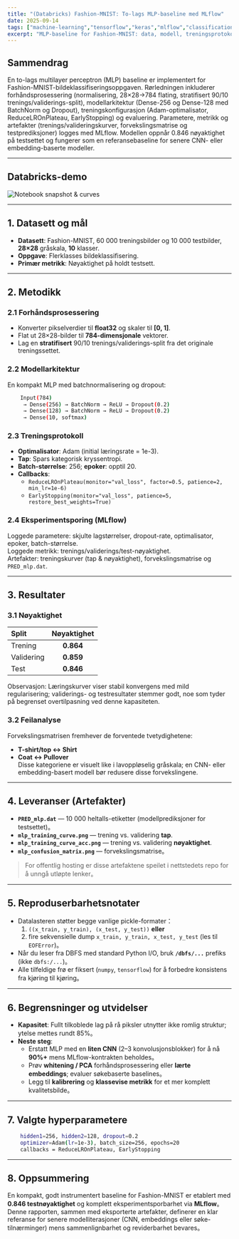```yaml
---
title: "(Databricks) Fashion-MNIST: To-lags MLP-baseline med MLflow"
date: 2025-09-14
tags: ["machine-learning","tensorflow","keras","mlflow","classification","mnist"]
excerpt: "MLP-baseline for Fashion-MNIST: data, modell, treningsprotokoll, metrikk, feilanalyse og leveranser."
---
```


## Sammendrag
En to-lags multilayer perceptron (MLP) baseline er implementert for Fashion-MNIST-bildeklassifiseringsoppgaven. Rørledningen inkluderer forhåndsprosessering (normalisering, 28×28→784 flating, stratifisert 90/10 trenings/validerings-split), modellarkitektur (Dense-256 og Dense-128 med BatchNorm og Dropout), treningskonfigurasjon (Adam-optimalisator, ReduceLROnPlateau, EarlyStopping) og evaluering. Parametere, metrikk og artefakter (trenings/valideringskurver, forvekslingsmatrise og testprediksjoner) logges med MLflow. Modellen oppnår 0.846 nøyaktighet på testsettet og fungerer som en referansebaseline for senere CNN- eller embedding-baserte modeller.

---

## Databricks-demo

![Notebook snapshot & curves](/images/projects/project4/1.png)

---

## 1. Datasett og mål
- **Datasett**: Fashion-MNIST, 60 000 treningsbilder og 10 000 testbilder, **28×28** gråskala, **10** klasser.  
- **Oppgave**: Flerklasses bildeklassifisering.  
- **Primær metrikk**: Nøyaktighet på holdt testsett.

---

## 2. Metodikk

### 2.1 Forhåndsprosessering
- Konverter pikselverdier til **float32** og skaler til **[0, 1]**.  
- Flat ut 28×28-bilder til **784-dimensjonale** vektorer.  
- Lag en **stratifisert** 90/10 trenings/validerings-split fra det originale treningssettet.

### 2.2 Modellarkitektur
En kompakt MLP med batchnormalisering og dropout:
```bash   
    Input(784)
     → Dense(256) → BatchNorm → ReLU → Dropout(0.2)
     → Dense(128) → BatchNorm → ReLU → Dropout(0.2)
     → Dense(10, softmax)
```

### 2.3 Treningsprotokoll
- **Optimalisator**: Adam (initial læringsrate = 1e-3).  
- **Tap**: Spars kategorisk kryssentropi.  
- **Batch-størrelse**: 256; **epoker**: opptil 20.  
- **Callbacks**:  
    - `ReduceLROnPlateau(monitor="val_loss", factor=0.5, patience=2, min_lr=1e-6)`  
    - `EarlyStopping(monitor="val_loss", patience=5, restore_best_weights=True)`

### 2.4 Eksperimentsporing (MLflow)
Loggede parametere: skjulte lagstørrelser, dropout-rate, optimalisator, epoker, batch-størrelse.  
Loggede metrikk: trenings/validerings/test-nøyaktighet.  
Artefakter: treningskurver (tap & nøyaktighet), forvekslingsmatrise og `PRED_mlp.dat`.

---

## 3. Resultater

### 3.1 Nøyaktighet
| Split | Nøyaktighet |
|:--|:--:|
| Trening | **0.864** |
| Validering | **0.859** |
| Test | **0.846** |

Observasjon: Læringskurver viser stabil konvergens med mild regularisering; validerings- og testresultater stemmer godt, noe som tyder på begrenset overtilpasning ved denne kapasiteten.

### 3.2 Feilanalyse
Forvekslingsmatrisen fremhever de forventede tvetydighetene:
- **T-shirt/top ↔ Shirt**
- **Coat ↔ Pullover**  
Disse kategoriene er visuelt like i lavoppløselig gråskala; en CNN- eller embedding-basert modell bør redusere disse forvekslingene.

---

## 4. Leveranser (Artefakter)
- **`PRED_mlp.dat`** — 10 000 heltalls-etiketter (modellprediksjoner for testsettet)。  
- **`mlp_training_curve.png`** — trening vs. validering **tap**.  
- **`mlp_training_curve_acc.png`** — trening vs. validering **nøyaktighet**.  
- **`mlp_confusion_matrix.png`** — forvekslingsmatrise。  

> For offentlig hosting er disse artefaktene speilet i nettstedets repo for å unngå utløpte lenker。

---

## 5. Reproduserbarhetsnotater
- Datalasteren støtter begge vanlige pickle-formater：  
  1) `((x_train, y_train), (x_test, y_test))` **eller**  
  2) fire sekvensielle dump `x_train, y_train, x_test, y_test` (les til `EOFError`)。  
- Når du leser fra DBFS med standard Python I/O, bruk **`/dbfs/...`** prefiks (ikke `dbfs:/...`)。  
- Alle tilfeldige frø er fiksert (`numpy`, `tensorflow`) for å forbedre konsistens fra kjøring til kjøring。

---

## 6. Begrensninger og utvidelser
- **Kapasitet**: Fullt tilkoblede lag på rå piksler utnytter ikke romlig struktur; ytelse mettes rundt 85%。  
- **Neste steg**:  
  - Erstatt MLP med en **liten CNN** (2–3 konvolusjonsblokker) for å nå **90%+** mens MLflow-kontrakten beholdes。  
  - Prøv **whitening / PCA** forhåndsprosessering eller **lærte embeddings**; evaluer søkebaserte baselines。  
  - Legg til **kalibrering** og **klassevise metrikk** for et mer komplett kvalitetsbilde。

---

## 7. Valgte hyperparametere
```bash    
    hidden1=256, hidden2=128, dropout=0.2
    optimizer=Adam(lr=1e-3), batch_size=256, epochs=20
    callbacks = ReduceLROnPlateau, EarlyStopping
```

---

## 8. Oppsummering
En kompakt, godt instrumentert baseline for Fashion-MNIST er etablert med **0.846 testnøyaktighet** og komplett eksperimentsporbarhet via **MLflow**。Denne rapporten, sammen med eksporterte artefakter, definerer en klar referanse for senere modelliterasjoner (CNN, embeddings eller søke-tilnærminger) mens sammenlignbarhet og reviderbarhet bevares。
